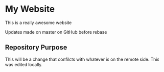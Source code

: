 # My Website

This is a really awesome website

Updates made on master on GitHub before rebase

## Repository Purpose

This will be a change that confilcts
with whatever is on the remote side.
This was edited locally.
